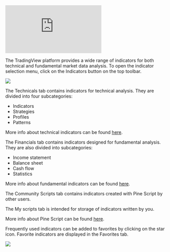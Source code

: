 <iframe src="https://www.youtube.com/embed/Kz_-dNhADDE??si=s5jbnPTrPAQBR8NT&amp;wmode=opaque" frameborder="0" allowfullscreen=""></iframe>  

The TradingView platform provides a wide range of indicators for both technical and fundamental market data analysis. To open the indicator selection menu, click on the Indicators button on the top toolbar.

![](https://s3.amazonaws.com/cdn.freshdesk.com/data/helpdesk/attachments/production/43412642849/original/oG3lhMMxz4K53C9KpU6yToWpAYkJmhxxRQ.png?1685026481)

The Technicals tab contains indicators for technical analysis. They are divided into four subcategories:

-   Indicators
-   Strategies
-   Profiles
-   Patterns

More info about technical indicators can be found [here](https://www.tradingview.com/chart/?category=43000372003).

The Financials tab contains indicators designed for fundamental analysis. They are also divided into subcategories:

-   Income statement
-   Balance sheet
-   Cash flow
-   Statistics

More info about fundamental indicators can be found [here](https://www.tradingview.com/chart/?category=43000366059).

The Community Scripts tab contains indicators created with Pine Script by other users.

The My scripts tab is intended for storage of indicators written by you.

More info about Pine Script can be found [here](https://www.tradingview.com/features/?solution=43000561836).

Frequently used indicators can be added to favorites by clicking on the star icon. Favorite indicators are displayed in the Favorites tab.

![](https://s3.amazonaws.com/cdn.freshdesk.com/data/helpdesk/attachments/production/43412643013/original/KIZYvhLbE4Yq2_Yjdup3SH-0eZnNJUIe9g.png?1685026519)